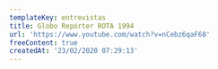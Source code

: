 ```yaml
---
templateKey: entrevistas
title: Globo Repórter ROTA 1994
url: 'https://www.youtube.com/watch?v=nCebz6qaF68'
freeContent: true
createdAt: '23/02/2020 07:29:13'
---
```


